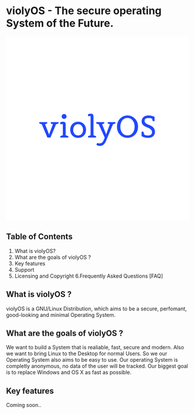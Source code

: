 # violyOS - The secure operating System of the Future.
![violyOS](https://raw.githubusercontent.com/violyOS/violyOS/master/violyOS.png)


## Table of Contents
1. What is violyOS?
2. What are the goals of violyOS ?
3. Key features
4. Support
5. Licensing and Copyright
6.Frequently Asked Questions [FAQ]


## What is violyOS ?
violyOS is a GNU/Linux Distribution, which aims to be a secure, perfomant, good-looking and minimal Operating System.


## What are the goals of violyOS ?
We want to build a System that is realiable, fast, secure and modern. Also we want to bring Linux to the Desktop for normal Users. So we our Operating System also aims to be easy to use. Our operating System is completly anonymous, no data of the user will be tracked. Our biggest goal is to replace Windows and OS X as fast as possible.

## Key features
Coming soon..
